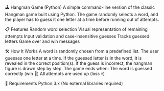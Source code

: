 🕹️ Hangman Game (Python)
A simple command-line version of the classic Hangman game built using Python. The game randomly selects a word, and the player has to guess it one letter at a time before running out of attempts.

📋 Features
Random word selection
Visual representation of remaining attempts
Input validation and case-insensitive guesses
Tracks guessed letters
Game over and win messages

🛠️ How It Works
A word is randomly chosen from a predefined list.
The user guesses one letter at a time.
If the guessed letter is in the word, it is revealed in the correct position(s).
If the guess is incorrect, the hangman figure is drawn step by step.
The game ends when:
The word is guessed correctly (win 🎉)
All attempts are used up (loss 💀)

🔧 Requirements
Python 3.x
(No external libraries required)

